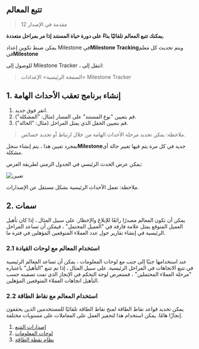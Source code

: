 ## تتبع المعالم

> مقدمة في الإصدار 12

**يمكنك تتبع المعالم تلقائيًا بناءً على دورة حياة المستند إذا مر بمراحل متعددة.**

يمكن ضبط تكوين إعداد Milestone في**Milestone Tracking**ويتم تحديث كل معلم في**Milestone**

للوصول إلى Milestone Tracker ، انتقل إلى:

> الصفحة الرئيسية> الإعدادات> Milestone Tracker

## 1. إنشاء برنامج تعقب الأحداث الهامة

1. انقر فوق جديد.
2. قم بتعيين "نوع المستند" على المسار (مثال: "المشكلة").
3. قم بتعيين الحقل الذي يمثل المراحل (مثال: "الحالة").

> ملاحظة: يمكن تحديد مرحلة الأحداث الهامة من خلال ارتباط أو تحديد خصائص.

بمجرد تعيين هذا ، يتم إنشاء سجل**Milestone**جديد في كل مرة يتم فيها تغيير حالة أي مشكلة.

يمكن عرض الحدث الرئيسي في الجدول الزمني لطريقة العرض:

![تعيين](https://docs.erpnext.com/files/milestone-in-timeline.png)

ملاحظة: تعمل الأحداث الرئيسية بشكل مستقل عن الإصدارات.

## 2. سمات

يمكن أن تكون المعالم مصدرًا رائعًا للإبلاغ والإخطار. على سبيل المثال ، إذا كان تأهيل العميل المتوقع يمثل علامة فارقة في "العميل المحتمل" ، فيمكن أن تساعد المراحل الرئيسية في إنشاء تقارير حول عدد العملاء المتوقعين المؤهلين في فترة ما.

### 2.1 استخدام المعالم مع لوحات القيادة

عند استخدامها جنبًا إلى جنب مع لوحات المعلومات ، يمكن أن تساعد المعالم الرئيسية في تتبع الاتجاهات في المراحل الرئيسية. على سبيل المثال ، إذا تم تتبع "التأهيل" باعتباره "مرحلة العملاء المحتملين" ، فستعرض لوحة التحكم في الإنجاز الذي تمت تصفيته حسب التأهيل اتجاهات العملاء المتوقعين المؤهلين.

### 2.2 استخدام المعالم مع نقاط الطاقة

يمكن تحديد قواعد نقاط الطاقة لمنح نقاط الطاقة تلقائيًا للمستخدمين الذين يحققون إنجازًا هامًا. يمكن استخدام هذا لتحفيز العمل على المعاملات على مستويات مختلفة.

1. [إصدارات التتبع](https://docs.erpnext.com/docs/v13/user/manual/en/using-erpnext/document-versioning)
2. [لوحات المعلومات](https://docs.erpnext.com/docs/v13/user/manual/en/using-erpnext/dashboard)
3. [نظام نقطة الطاقة](https://docs.erpnext.com/docs/v13/user/manual/en/setting-up/energy-point-system)